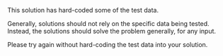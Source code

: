 This solution has hard-coded some of the test data.

Generally, solutions should not rely on the specific data being tested. Instead, the solutions should solve the problem generally, for any input.

Please try again without hard-coding the test data into your solution.